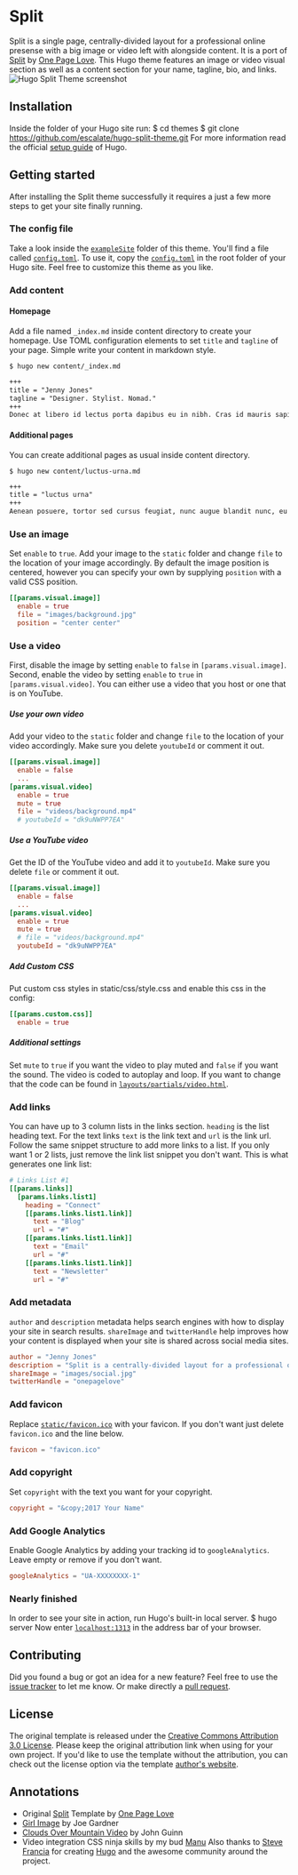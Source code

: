 # Split
Split is a single page, centrally-divided layout for a professional online presense with a big image or video left with alongside content. It is a port of [Split](//onepagelove.com/split) by [One Page Love](//onepagelove.com).
This Hugo theme features an image or video visual section as well as a content section for your name, tagline, bio, and links.
![Hugo Split Theme screenshot](https://raw.githubusercontent.com/escalate/hugo-split-theme/master/images/screenshot.png)

## Installation
Inside the folder of your Hugo site run:
    $ cd themes
    $ git clone https://github.com/escalate/hugo-split-theme.git
For more information read the official [setup guide](//gohugo.io/overview/installing/) of Hugo.

## Getting started
After installing the Split theme successfully it requires a just a few more steps to get your site finally running.

### The config file
Take a look inside the [`exampleSite`](//github.com/escalate/hugo-split-theme/tree/master/exampleSite) folder of this theme. You'll find a file called [`config.toml`](//github.com/escalate/hugo-split-theme/blob/master/exampleSite/config.toml). To use it, copy the [`config.toml`](//github.com/escalate/hugo-split-theme/blob/master/exampleSite/config.toml) in the root folder of your Hugo site. Feel free to customize this theme as you like.

### Add content
#### Homepage
Add a file named `_index.md` inside content directory to create your homepage. Use TOML configuration elements to set `title` and `tagline` of your page. Simple write your content in markdown style.

    $ hugo new content/_index.md

```markdown
+++
title = "Jenny Jones"
tagline = "Designer. Stylist. Nomad."
+++
Donec at libero id lectus porta dapibus eu in nibh. Cras id mauris sapien. Fusce viverra [luctus urna]({{< ref "luctus-urna.md" >}}) ac rutrum. Duis semper elit eu mi facilisis eleifend. Donec semper, [ipsum in]({{< ref "ipsum-in.md" >}}) malesuada congue, [purus sem]({{< ref "purus-sem.md" >}}) ullamcorper massa, sit amet lacinia nibh enim sed massa.
```

#### Additional pages
You can create additional pages as usual inside content directory.

    $ hugo new content/luctus-urna.md

```markdown
+++
title = "luctus urna"
+++
Aenean posuere, tortor sed cursus feugiat, nunc augue blandit nunc, eu sollicitudin urna dolor sagittis lacus. Donec elit libero, sodales nec, volutpat a, suscipit non, turpis. Nullam sagittis. Suspendisse pulvinar, augue ac venenatis condimentum, sem libero volutpat nibh, nec pellentesque velit pede quis nunc.
```

### Use an image
Set `enable` to `true`. Add your image to the `static` folder and change `file` to the location of your image accordingly. By default the image position is centered, however you can specify your own by supplying `position` with a valid CSS position.
```toml
[[params.visual.image]]
  enable = true
  file = "images/background.jpg"
  position = "center center"
```

### Use a video
First, disable the image by setting `enable` to `false` in `[params.visual.image]`.
Second, enable the video by setting `enable` to `true` in `[params.visual.video]`.
You can either use a video that you host or one that is on YouTube.
##### Use your own video
Add your video to the `static` folder and change `file` to the location of your video accordingly. Make sure you delete `youtubeId` or comment it out.
```toml
[[params.visual.image]]
  enable = false
  ...
[params.visual.video]
  enable = true
  mute = true
  file = "videos/background.mp4"
  # youtubeId = "dk9uNWPP7EA"
```
##### Use a YouTube video
Get the ID of the YouTube video and add it to `youtubeId`. Make sure you delete `file` or comment it out.
```toml
[[params.visual.image]]
  enable = false
  ...
[params.visual.video]
  enable = true
  mute = true
  # file = "videos/background.mp4"
  youtubeId = "dk9uNWPP7EA"
```
##### Add Custom CSS
Put custom css styles in static/css/style.css and enable this css in the config:
```toml
[[params.custom.css]]
  enable = true
```

##### Additional settings
Set `mute` to `true` if you want the video to play muted and `false` if you want the sound. The video is coded to autoplay and loop. If you want to change that the code can be found in [`layouts/partials/video.html`](//github.com/escalate/hugo-split-theme/tree/master/layouts/partials/video.html).

### Add links
You can have up to 3 column lists in the links section. `heading` is the list heading text. For the text links `text` is the link text and `url` is the link url. Follow the same snippet structure to add more links to a list. If you only want 1 or 2 lists, just remove the link list snippet you don't want.
This is what generates one link list:
```toml
# Links List #1
[[params.links]]
  [params.links.list1]
    heading = "Connect"
    [[params.links.list1.link]]
      text = "Blog"
      url = "#"
    [[params.links.list1.link]]
      text = "Email"
      url = "#"
    [[params.links.list1.link]]
      text = "Newsletter"
      url = "#"
```

### Add metadata
`author` and `description` metadata helps search engines with how to display your site in search results. `shareImage` and `twitterHandle` help improves how your content is displayed when your site is shared across social media sites.
```toml
author = "Jenny Jones"
description = "Split is a centrally-divided layout for a professional online presence with a big image or video left with alongside content."
shareImage = "images/social.jpg"
twitterHandle = "onepagelove"
```

### Add favicon
Replace [`static/favicon.ico`](//github.com/escalate/hugo-split-theme/tree/master/static/favicon.ico) with your favicon. If you don't want just delete `favicon.ico` and the line below.
```toml
favicon = "favicon.ico"
```

### Add copyright
Set `copyright` with the text you want for your copyright.
```toml
copyright = "&copy;2017 Your Name"
```

### Add Google Analytics
Enable Google Analytics by adding your tracking id to `googleAnalytics`. Leave empty or remove if you don't want.
```toml
googleAnalytics = "UA-XXXXXXXX-1"
```

### Nearly finished
In order to see your site in action, run Hugo's built-in local server.
    $ hugo server
Now enter [`localhost:1313`](http://localhost:1313) in the address bar of your browser.

## Contributing
Did you found a bug or got an idea for a new feature? Feel free to use the [issue tracker](//github.com/escalate/hugo-split-theme/issues) to let me know. Or make directly a [pull request](//github.com/escalate/hugo-split-theme/pulls).

## License
The original template is released under the [Creative Commons Attribution 3.0 License](//github.com/escalate/hugo-split-theme/blob/master/LICENSE.md). Please keep the original attribution link when using for your own project. If you'd like to use the template without the attribution, you can check out the license option via the template [author's website](//onepagelove.com/split).

## Annotations
- Original [Split](//onepagelove.com/split) Template by [One Page Love](//onepagelove.com)
- [Girl Image](https://unsplash.com/photos/pAs4IM6OGWI) by Joe Gardner
- [Clouds Over Mountain Video](http://www.wedistill.io/videos/clouds-over-the-mountain-hd-stock-video) by John Guinn
- Video integration CSS ninja skills by my bud [Manu](https://twitter.com/manuelmoreale)
Also thanks to [Steve Francia](//github.com/spf13) for creating [Hugo](//gohugo.io) and the awesome community around the project.
